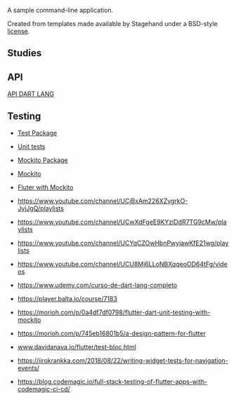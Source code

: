 A sample command-line application.

Created from templates made available by Stagehand under a BSD-style
[license](https://github.com/dart-lang/stagehand/blob/master/LICENSE).


## Studies

## API

[API DART LANG](https://api.dartlang.org/stable/2.4.1/dart-core/dart-core-library.html)

## Testing

- [Test Package](https://pub.dev/packages/test)

- [Unit tests](http://dartdoc.takyam.com/articles/dart-unit-tests/)

- [Mockito Package](https://github.com/dart-lang/mockito)

- [Mockito](https://flutter.dev/docs/cookbook/testing/unit/mocking)

- [Fluter with Mockito](https://www.woolha.com/tutorials/flutter-dart-unit-testing-with-mockito)




- https://www.youtube.com/channel/UCjBxAm226XZvgrkO-JyjJgQ/playlists

- https://www.youtube.com/channel/UCwXdFgeE9KYzlDdR7TG9cMw/playlists

- https://www.youtube.com/channel/UCYqCZOwHbnPwyjawKfE21wg/playlists

- https://www.youtube.com/channel/UCU8Mj6LLoNBXqqeoOD64tFg/videos

- https://www.udemy.com/curso-de-dart-lang-completo

- https://player.balta.io/course/7183

- https://morioh.com/p/0a4df7df0798/flutter-dart-unit-testing-with-mockito

- https://morioh.com/p/745eb16801b5/a-design-pattern-for-flutter

- www.davidanaya.io/flutter/test-bloc.html

- https://iirokrankka.com/2018/08/22/writing-widget-tests-for-navigation-events/

- https://blog.codemagic.io/full-stack-testing-of-flutter-apps-with-codemagic-ci-cd/

